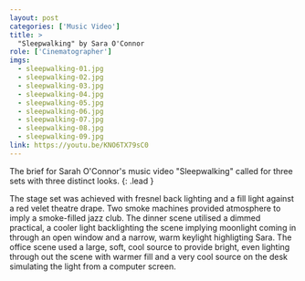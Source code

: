 ```yaml
---
layout: post
categories: ['Music Video']
title: >
  "Sleepwalking" by Sara O'Connor
role: ['Cinematographer']
imgs: 
  - sleepwalking-01.jpg
  - sleepwalking-02.jpg
  - sleepwalking-03.jpg
  - sleepwalking-04.jpg
  - sleepwalking-05.jpg
  - sleepwalking-06.jpg
  - sleepwalking-07.jpg
  - sleepwalking-08.jpg
  - sleepwalking-09.jpg
link: https://youtu.be/KNO6TX79sC0
---
```


The brief for Sarah O'Connor's music video "Sleepwalking" called for three sets with three distinct looks.
{: .lead }

The stage set was achieved with fresnel back lighting and a fill light against a red velet theatre drape. Two smoke 
machines provided atmosphere to imply a smoke-filled jazz club. The dinner scene utilised a dimmed practical, a cooler
light backlighting the scene implying moonlight coming in through an open window and a narrow, warm keylight 
highligting Sara. The office scene used a large, soft, cool source to provide bright, even lighting through out the 
scene with warmer fill and a very cool source on the desk simulating the light from a computer screen.
